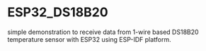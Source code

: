 # ESP32_DS18B20
simple demonstration to receive data from 1-wire based DS18B20 temperature sensor with ESP32 using ESP-IDF platform. 
